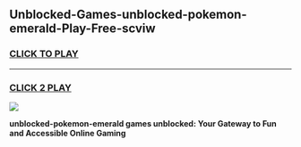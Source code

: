 
## Unblocked-Games-unblocked-pokemon-emerald-Play-Free-scviw
<h3>
<a href="https://premium76.site?title=unblocked-pokemon-emerald&ref=21A">CLICK TO PLAY</a></h3>
<hr>

<h3>
<a href="https://premium76.site?title=unblocked-pokemon-emerald&ref=21A">CLICK 2 PLAY</a>
  
</h3>

<a href="https://premium76.site?title=unblocked-pokemon-emerald&ref=21A"><img src="https://clearcache.store/games.png"></a>


**unblocked-pokemon-emerald games unblocked: Your Gateway to Fun and Accessible Online Gaming**
